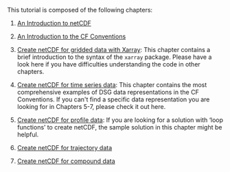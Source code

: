 This tutorial is composed of the following chapters:

1. [An Introduction to netCDF](book/PART1_Intro_netCDF.ipynb)

2. [An Introduction to the CF Conventions](book/PART2_Introduction_CF_Conventions.ipynb)

3. [Create netCDF for gridded data with Xarray](book/PART3_Grid_netCDF_Xarray.ipynb): This chapter contains a brief introduction to the syntax of the `xarray` package. Please have a look here if you have difficulties understanding the code in other chapters.

4. [Create netCDF for time series data](book/PART4_DSG_timeSeries.ipynb): This chapter contains the most comprehensive examples of DSG data representations in the CF Conventions. If you can't find a specific data representation you are looking for in Chapters 5-7, please check it out here.

5. [Create netCDF for profile data](book/PART5_DSG_profile.ipynb): If you are looking for a solution with ‘loop functions’ to create netCDF, the sample solution in this chapter might be helpful.

6. [Create netCDF for trajectory data](book/PART6_DSG_trajectory.ipynb)

7. [Create netCDF for compound data](book/PART7_combined_DSG.ipynb)
